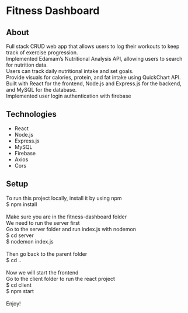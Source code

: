 # Fitness Dashboard

## About
Full stack CRUD web app that allows users to log their workouts to keep track of exercise progression.\
Implemented Edamam’s Nutritional Analysis API, allowing users to search for nutrition data.\
Users can track daily nutritional intake and set goals.\
Provide visuals for calories, protein, and fat intake using QuickChart API.\
Built with React for the frontend, Node.js and Express.js for the backend, and MySQL for the database.\
Implemented user login authentication with firebase

## Technologies
* React
* Node.js
* Express.js
* MySQL
* Firebase
* Axios
* Cors

## Setup
To run this project locally, install it by using npm\
$ npm install\
\
Make sure you are in the fitness-dashboard folder\
We need to run the server first\
Go to the server folder and run index.js with nodemon\
$ cd server\
$ nodemon index.js\
\
Then go back to the parent folder\
$ cd ..\
\
Now we will start the frontend\
Go to the client folder to run the react project\
$ cd client\
$ npm start\
\
Enjoy!





